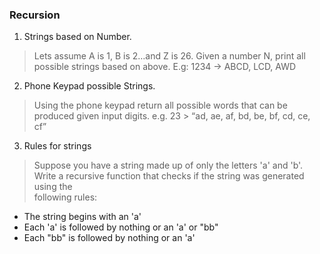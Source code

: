 ### Recursion

1. Strings based on Number.

>Lets assume A is 1, B is 2…and Z is 26. Given a number N, print all possible strings based on above. E.g: 1234 -> ABCD, LCD, AWD

2. Phone Keypad possible Strings.

>Using the phone keypad return all possible words that can be produced given input digits. e.g. 23 > “ad, ae, af, bd, be, bf, cd, ce, cf”


3. Rules for strings


>Suppose you have a string made up of only the letters 'a' and 'b'. Write a recursive function that checks if the string was generated using the<br>
following rules:
* The string begins with an 'a'
* Each 'a' is followed by nothing or an 'a' or "bb"
* Each "bb" is followed by nothing or an 'a'
